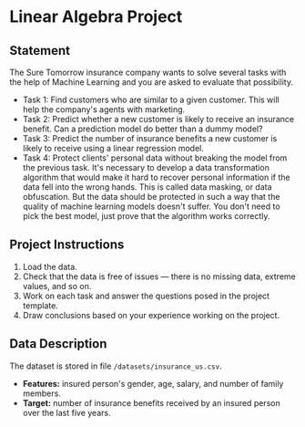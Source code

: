 # Linear Algebra Project

## Statement

The Sure Tomorrow insurance company wants to solve several tasks with the help of Machine Learning and you are asked to evaluate that possibility.

- Task 1: Find customers who are similar to a given customer. This will help the company's agents with marketing.
- Task 2: Predict whether a new customer is likely to receive an insurance benefit. Can a prediction model do better than a dummy model?
- Task 3: Predict the number of insurance benefits a new customer is likely to receive using a linear regression model.
- Task 4: Protect clients' personal data without breaking the model from the previous task. It's necessary to develop a data transformation algorithm that would make it hard to recover personal information if the data fell into the wrong hands. This is called data masking, or data obfuscation. But the data should be protected in such a way that the quality of machine learning models doesn't suffer. You don't need to pick the best model, just prove that the algorithm works correctly.

## Project Instructions

1) Load the data.
2) Check that the data is free of issues — there is no missing data, extreme values, and so on.
3) Work on each task and answer the questions posed in the project template.
4) Draw conclusions based on your experience working on the project.

## Data Description
The dataset is stored in file `/datasets/insurance_us.csv`.

- **Features:** insured person's gender, age, salary, and number of family members.
- **Target:** number of insurance benefits received by an insured person over the last five years.
